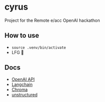 # cyrus

Project for the Remote e/acc OpenAI hackathon


## How to use
- `source .venv/bin/activate`
- LFG 🚀

## Docs
- [OpenAI API](https://platform.openai.com/docs/)
- [Langchain](https://python.langchain.com/docs)
- [Chroma](https://docs.trychroma.com/)
- [unstructured](https://unstructured-io.github.io/unstructured/)